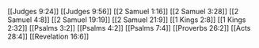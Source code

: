 [[Judges 9:24]]
[[Judges 9:56]]
[[2 Samuel 1:16]]
[[2 Samuel 3:28]]
[[2 Samuel 4:8]]
[[2 Samuel 19:19]]
[[2 Samuel 21:9]]
[[1 Kings 2:8]]
[[1 Kings 2:32]]
[[Psalms 3:2]]
[[Psalms 4:2]]
[[Psalms 7:4]]
[[Proverbs 26:2]]
[[Acts 28:4]]
[[Revelation 16:6]]
